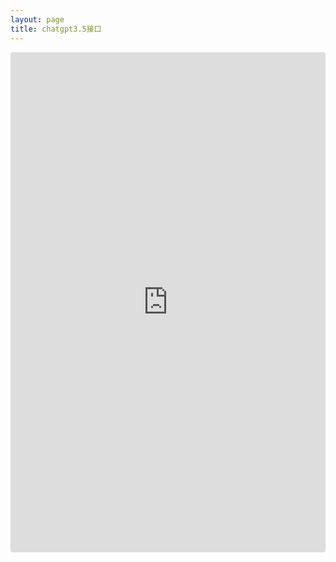 ```yaml
---
layout: page
title: chatgpt3.5接口
---
```


<div style="height:800px; width:100%">
    <iframe
        src="https://ora.sh/embed/a1454e13-3720-489e-b2bb-e1579dcc5fc2"
        width="100%"
        height="100%"
        style="border:0; border-radius: 4px; background-color: #f6f6f6 !important;"
    />
</div>
